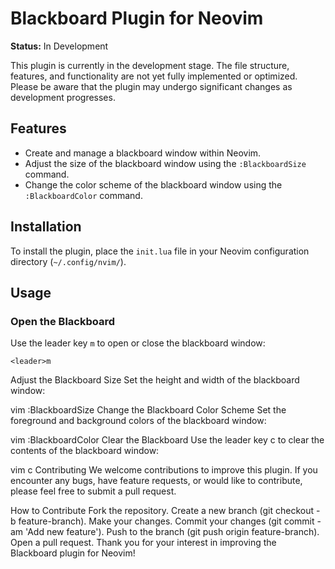 # Blackboard Plugin for Neovim
**Status:** In Development

This plugin is currently in the development stage. The file structure, features, and functionality are not yet fully implemented or optimized. Please be aware that the plugin may undergo significant changes as development progresses.

## Features
- Create and manage a blackboard window within Neovim.
- Adjust the size of the blackboard window using the `:BlackboardSize` command.
- Change the color scheme of the blackboard window using the `:BlackboardColor` command.

## Installation
To install the plugin, place the `init.lua` file in your Neovim configuration directory (`~/.config/nvim/`).

## Usage
### Open the Blackboard
Use the leader key `m` to open or close the blackboard window:
```vim
<leader>m
```
Adjust the Blackboard Size
Set the height and width of the blackboard window:

vim
:BlackboardSize <height> <width>
Change the Blackboard Color Scheme
Set the foreground and background colors of the blackboard window:

vim
:BlackboardColor <foreground> <background>
Clear the Blackboard
Use the leader key c to clear the contents of the blackboard window:

vim
<leader>c
Contributing
We welcome contributions to improve this plugin. If you encounter any bugs, have feature requests, or would like to contribute, please feel free to submit a pull request.

How to Contribute
Fork the repository.
Create a new branch (git checkout -b feature-branch).
Make your changes.
Commit your changes (git commit -am 'Add new feature').
Push to the branch (git push origin feature-branch).
Open a pull request.
Thank you for your interest in improving the Blackboard plugin for Neovim!
